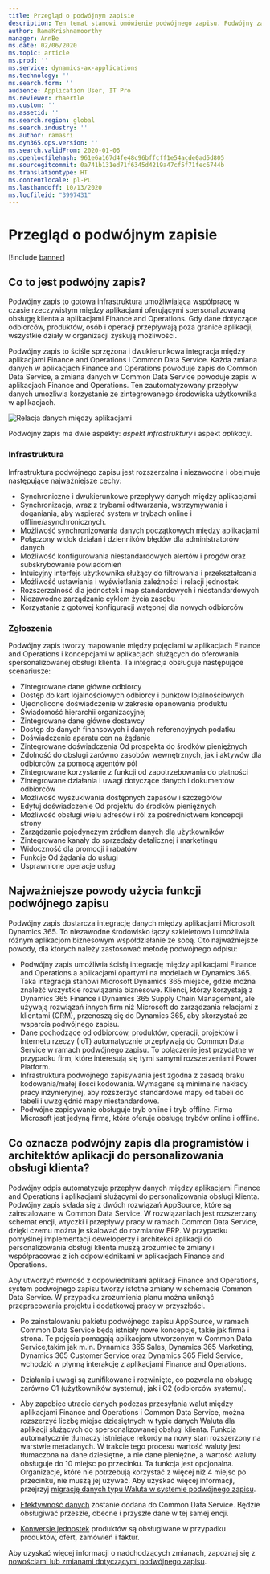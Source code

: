 ```yaml
---
title: Przegląd o podwójnym zapisie
description: Ten temat stanowi omówienie podwójnego zapisu. Podwójny zapis to infrastruktura umożliwiająca współpracę w czasie rzeczywistym między aplikacjami opartymi na modelach Microsoft Dynamics 365 i aplikacjami Finance and Operations.
author: RamaKrishnamoorthy
manager: AnnBe
ms.date: 02/06/2020
ms.topic: article
ms.prod: ''
ms.service: dynamics-ax-applications
ms.technology: ''
ms.search.form: ''
audience: Application User, IT Pro
ms.reviewer: rhaertle
ms.custom: ''
ms.assetid: ''
ms.search.region: global
ms.search.industry: ''
ms.author: ramasri
ms.dyn365.ops.version: ''
ms.search.validFrom: 2020-01-06
ms.openlocfilehash: 961e6a167d4fe48c96bffcff1e54acde0ad5d805
ms.sourcegitcommit: 0a741b131ed71f6345d4219a47cf5f71fec6744b
ms.translationtype: HT
ms.contentlocale: pl-PL
ms.lasthandoff: 10/13/2020
ms.locfileid: "3997431"
---
```

# <a name="dual-write-overview"></a>Przegląd o podwójnym zapisie

[!include [banner](../../includes/banner.md)]



## <a name="what-is-dual-write"></a>Co to jest podwójny zapis?

Podwójny zapis to gotowa infrastruktura umożliwiająca współpracę w czasie rzeczywistym między aplikacjami oferującymi spersonalizowaną obsługę klienta a aplikacjami Finance and Operations. Gdy dane dotyczące odbiorców, produktów, osób i operacji przepływają poza granice aplikacji, wszystkie działy w organizacji zyskują możliwości.

Podwójny zapis to ściśle sprzężona i dwukierunkowa integracja między aplikacjami Finance and Operations i Common Data Service. Każda zmiana danych w aplikacjach Finance and Operations powoduje zapis do Common Data Service, a zmiana danych w Common Data Service powoduje zapis w aplikacjach Finance and Operations. Ten zautomatyzowany przepływ danych umożliwia korzystanie ze zintegrowanego środowiska użytkownika w aplikacjach.

![Relacja danych między aplikacjami](media/dual-write-overview.jpg)

Podwójny zapis ma dwie aspekty: *aspekt infrastruktury* i aspekt *aplikacji*.

### <a name="infrastructure"></a>Infrastruktura

Infrastruktura podwójnego zapisu jest rozszerzalna i niezawodna i obejmuje następujące najważniejsze cechy:

+ Synchroniczne i dwukierunkowe przepływy danych między aplikacjami
+ Synchronizacja, wraz z trybami odtwarzania, wstrzymywania i doganiania, aby wspierać system w trybach online i offline/asynchronicznych.
+ Możliwość synchronizowania danych początkowych między aplikacjami
+ Połączony widok działań i dzienników błędów dla administratorów danych
+ Możliwość konfigurowania niestandardowych alertów i progów oraz subskrybowanie powiadomień
+ Intuicyjny interfejs użytkownika służący do filtrowania i przekształcania
+ Możliwość ustawiania i wyświetlania zależności i relacji jednostek
+ Rozszerzalność dla jednostek i map standardowych i niestandardowych
+ Niezawodne zarządzanie cyklem życia zasobu
+ Korzystanie z gotowej konfiguracji wstępnej dla nowych odbiorców

### <a name="application"></a>Zgłoszenia

Podwójny zapis tworzy mapowanie między pojęciami w aplikacjach Finance and Operations i koncepcjami w aplikacjach służących do oferowania spersonalizowanej obsługi klienta. Ta integracja obsługuje następujące scenariusze:

+ Zintegrowane dane główne odbiorcy
+ Dostęp do kart lojalnościowych odbiorcy i punktów lojalnościowych
+ Ujednolicone doświadczenie w zakresie opanowania produktu
+ Świadomość hierarchii organizacyjnej
+ Zintegrowane dane główne dostawcy
+ Dostęp do danych finansowych i danych referencyjnych podatku
+ Doświadczenie aparatu cen na żądanie
+ Zintegrowane doświadczenia Od prospekta do środków pieniężnych
+ Zdolność do obsługi zarówno zasobów wewnętrznych, jak i aktywów dla odbiorców za pomocą agentów pól
+ Zintegrowane korzystanie z funkcji od zapotrzebowania do płatności
+ Zintegrowane działania i uwagi dotyczące danych i dokumentów odbiorców
+ Możliwość wyszukiwania dostępnych zapasów i szczegółów
+ Edytuj doświadczenie Od projektu do środków pieniężnych
+ Możliwość obsługi wielu adresów i ról za pośrednictwem koncepcji strony
+ Zarządzanie pojedynczym źródłem danych dla użytkowników
+ Zintegrowane kanały do sprzedaży detalicznej i marketingu
+ Widoczność dla promocji i rabatów
+ Funkcje Od żądania do usługi
+ Usprawnione operacje usług

## <a name="top-reasons-to-use-dual-write"></a>Najważniejsze powody użycia funkcji podwójnego zapisu

Podwójny zapis dostarcza integrację danych między aplikacjami Microsoft Dynamics 365. To niezawodne środowisko łączy szkieletowo i umożliwia różnym aplikacjom biznesowym współdziałanie ze sobą. Oto najważniejsze powody, dla których należy zastosować metodę podwójnego odpisu:

+ Podwójny zapis umożliwia ścisłą integrację między aplikacjami Finance and Operations a aplikacjami opartymi na modelach w Dynamics 365. Taka integracja stanowi Microsoft Dynamics 365 miejsce, gdzie można znaleźć wszystkie rozwiązania biznesowe. Klienci, którzy korzystają z Dynamics 365 Finance i Dynamics 365 Supply Chain Management, ale używają rozwiązań innych firm niż Microsoft do zarządzania relacjami z klientami (CRM), przenoszą się do Dynamics 365, aby skorzystać ze wsparcia podwójnego zapisu.
+ Dane pochodzące od odbiorców, produktów, operacji, projektów i Internetu rzeczy (IoT) automatycznie przepływają do Common Data Service w ramach podwójnego zapisu. To połączenie jest przydatne w przypadku firm, które interesują się tymi samymi rozszerzeniami Power Platform.
+ Infrastruktura podwójnego zapisywania jest zgodna z zasadą braku kodowania/małej ilości kodowania. Wymagane są minimalne nakłady pracy inżynieryjnej, aby rozszerzyć standardowe mapy od tabeli do tabeli i uwzględnić mapy niestandardowe.
+ Podwójne zapisywanie obsługuje tryb online i tryb offline. Firma Microsoft jest jedyną firmą, która oferuje obsługę trybów online i offline.

## <a name="what-does-dual-write-mean-for-developers-and-architects-of-customer-engagement-apps"></a><a id="developer-architect"></a>Co oznacza podwójny zapis dla programistów i architektów aplikacji do personalizowania obsługi klienta?

Podwójny odpis automatyzuje przepływ danych między aplikacjami Finance and Operations i aplikacjami służącymi do personalizowania obsługi klienta. Podwójny zapis składa się z dwóch rozwiązań AppSource, które są zainstalowane w Common Data Service. W rozwiązaniach jest rozszerzany schemat encji, wtyczki i przepływy pracy w ramach Common Data Service, dzięki czemu można je skalować do rozmiarów ERP. W przypadku pomyślnej implementacji deweloperzy i architekci aplikacji do personalizowania obsługi klienta muszą zrozumieć te zmiany i współpracować z ich odpowiednikami w aplikacjach Finance and Operations.

Aby utworzyć równość z odpowiednikami aplikacji Finance and Operations, system podwójnego zapisu tworzy istotne zmiany w schemacie Common Data Service. W przypadku zrozumienia planu można uniknąć przepracowania projektu i dodatkowej pracy w przyszłości.

+ Po zainstalowaniu pakietu podwójnego zapisu AppSource, w ramach Common Data Service będą istniały nowe koncepcje, takie jak firma i strona. Te pojęcia pomagają aplikacjom utworzonym w Common Data Service,takim jak m.in. Dynamics 365 Sales, Dynamics 365 Marketing, Dynamics 365 Customer Service oraz Dynamics 365 Field Service, wchodzić w płynną interakcję z aplikacjami Finance and Operations.

+ Działania i uwagi są zunifikowane i rozwinięte, co pozwala na obsługę zarówno C1 (użytkowników systemu), jak i C2 (odbiorców systemu).

+ Aby zapobiec utracie danych podczas przesyłania walut między aplikacjami Finance and Operations i Common Data Service, można rozszerzyć liczbę miejsc dziesiętnych w typie danych Waluta dla aplikacji służących do spersonalizowanej obsługi klienta. Funkcja automatycznie tłumaczy istniejące rekordy na nowy stan rozszerzony na warstwie metadanych. W trakcie tego procesu wartość waluty jest tłumaczona na dane dziesiętne, a nie dane pieniężne, a wartość waluty obsługuje do 10 miejsc po przecinku. Ta funkcja jest opcjonalna. Organizacje, które nie potrzebują korzystać z więcej niż 4 miejsc po przecinku, nie muszą jej używać. Aby uzyskać więcej informacji, przejrzyj [migrację danych typu Waluta w systemie podwójnego zapisu](currrency-decimal-places.md).

+ [Efektywność danych](../../dev-tools/date-effectivity.md) zostanie dodana do Common Data Service. Będzie obsługiwać przeszłe, obecne i przyszłe dane w tej samej encji.

+ [Konwersje jednostek](../../../../supply-chain/pim/tasks/manage-unit-measure.md) produktów są obsługiwane w przypadku produktów, ofert, zamówień i faktur.

Aby uzyskać więcej informacji o nadchodzących zmianach, zapoznaj się z [nowościami lub zmianami dotyczącymi podwójnego zapisu](whats-new-dual-write.md).

